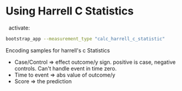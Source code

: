 # Using Harrell C Statistics
 
activate:
```bash
bootstrap_app --measurement_type "calc_harrell_c_statistic"
```
Encoding samples for harrell's c Statistics
 
* Case/Control => effect outcome/y sign. positive is case, negative controls. Can't handle event in time zero.
* Time to event => abs value of outcome/y
* Score => the prediction
 
 
